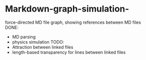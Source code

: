 # Markdown-graph-simulation-
force-directed MD file graph, showing references between MD files    
DONE:
* MD parsing
* physics simulation
TODO:
* Attraction between linked files
* length-based transparency for lines between linked files
